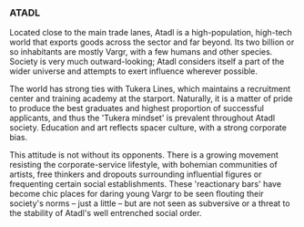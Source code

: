 ### ATADL

Located close to the main trade lanes, Atadl is a high-population, high-tech world that exports goods across the sector and far beyond. Its two billion or so inhabitants are mostly Vargr, with a few humans and other species. Society is very much outward-looking; Atadl considers itself a part of the wider universe and attempts to exert influence wherever possible.

The world has strong ties with Tukera Lines, which maintains a recruitment center and training academy at the starport. Naturally, it is a matter of pride to produce the best graduates and highest proportion of successful applicants, and thus the 'Tukera mindset' is prevalent throughout Atadl society. Education and art reflects spacer culture, with a strong corporate bias.

This attitude is not without its opponents. There is a growing movement resisting the corporate-service lifestyle, with bohemian communities of artists, free thinkers and dropouts surrounding influential figures or frequenting certain social establishments. These 'reactionary bars' have become chic places for daring young Vargr to be seen flouting their society's norms – just a little – but are not seen as subversive or a threat to the stability of Atadl's well entrenched social order.